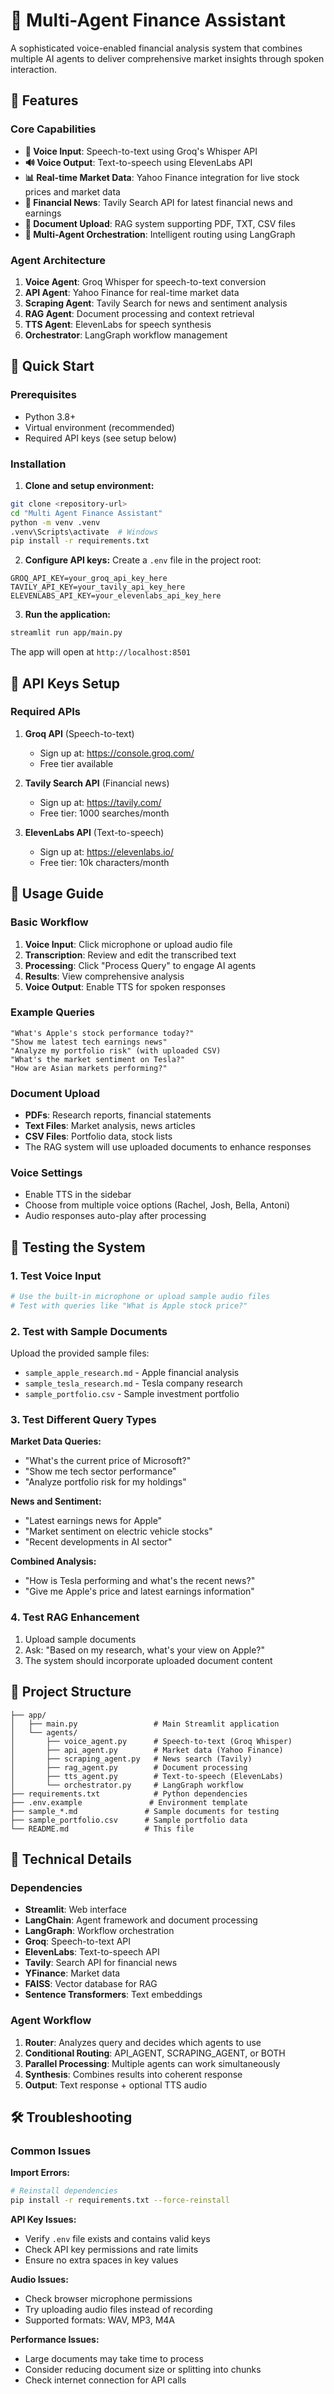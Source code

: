 # 🤖 Multi-Agent Finance Assistant

A sophisticated voice-enabled financial analysis system that combines multiple AI agents to deliver comprehensive market insights through spoken interaction.

## 🌟 Features

### Core Capabilities

- **🎤 Voice Input**: Speech-to-text using Groq's Whisper API
- **🔊 Voice Output**: Text-to-speech using ElevenLabs API
- **📊 Real-time Market Data**: Yahoo Finance integration for live stock prices and market data
- **📰 Financial News**: Tavily Search API for latest financial news and earnings
- **📄 Document Upload**: RAG system supporting PDF, TXT, CSV files
- **🤖 Multi-Agent Orchestration**: Intelligent routing using LangGraph

### Agent Architecture

1. **Voice Agent**: Groq Whisper for speech-to-text conversion
2. **API Agent**: Yahoo Finance for real-time market data
3. **Scraping Agent**: Tavily Search for news and sentiment analysis
4. **RAG Agent**: Document processing and context retrieval
5. **TTS Agent**: ElevenLabs for speech synthesis
6. **Orchestrator**: LangGraph workflow management

## 🚀 Quick Start

### Prerequisites

- Python 3.8+
- Virtual environment (recommended)
- Required API keys (see setup below)

### Installation

1. **Clone and setup environment:**

```bash
git clone <repository-url>
cd "Multi Agent Finance Assistant"
python -m venv .venv
.venv\Scripts\activate  # Windows
pip install -r requirements.txt
```

2. **Configure API keys:**
   Create a `.env` file in the project root:

```env
GROQ_API_KEY=your_groq_api_key_here
TAVILY_API_KEY=your_tavily_api_key_here
ELEVENLABS_API_KEY=your_elevenlabs_api_key_here
```

3. **Run the application:**

```bash
streamlit run app/main.py
```

The app will open at `http://localhost:8501`

## 🔑 API Keys Setup

### Required APIs

1. **Groq API** (Speech-to-text)

   - Sign up at: https://console.groq.com/
   - Free tier available

2. **Tavily Search API** (Financial news)

   - Sign up at: https://tavily.com/
   - Free tier: 1000 searches/month

3. **ElevenLabs API** (Text-to-speech)
   - Sign up at: https://elevenlabs.io/
   - Free tier: 10k characters/month

## 📖 Usage Guide

### Basic Workflow

1. **Voice Input**: Click microphone or upload audio file
2. **Transcription**: Review and edit the transcribed text
3. **Processing**: Click "Process Query" to engage AI agents
4. **Results**: View comprehensive analysis
5. **Voice Output**: Enable TTS for spoken responses

### Example Queries

```
"What's Apple's stock performance today?"
"Show me latest tech earnings news"
"Analyze my portfolio risk" (with uploaded CSV)
"What's the market sentiment on Tesla?"
"How are Asian markets performing?"
```

### Document Upload

- **PDFs**: Research reports, financial statements
- **Text Files**: Market analysis, news articles
- **CSV Files**: Portfolio data, stock lists
- The RAG system will use uploaded documents to enhance responses

### Voice Settings

- Enable TTS in the sidebar
- Choose from multiple voice options (Rachel, Josh, Bella, Antoni)
- Audio responses auto-play after processing

## 🧪 Testing the System

### 1. Test Voice Input

```bash
# Use the built-in microphone or upload sample audio files
# Test with queries like "What is Apple stock price?"
```

### 2. Test with Sample Documents

Upload the provided sample files:

- `sample_apple_research.md` - Apple financial analysis
- `sample_tesla_research.md` - Tesla company research
- `sample_portfolio.csv` - Sample investment portfolio

### 3. Test Different Query Types

**Market Data Queries:**

- "What's the current price of Microsoft?"
- "Show me tech sector performance"
- "Analyze portfolio risk for my holdings"

**News and Sentiment:**

- "Latest earnings news for Apple"
- "Market sentiment on electric vehicle stocks"
- "Recent developments in AI sector"

**Combined Analysis:**

- "How is Tesla performing and what's the recent news?"
- "Give me Apple's price and latest earnings information"

### 4. Test RAG Enhancement

1. Upload sample documents
2. Ask: "Based on my research, what's your view on Apple?"
3. The system should incorporate uploaded document content

## 📁 Project Structure

```
├── app/
│   ├── main.py                 # Main Streamlit application
│   └── agents/
│       ├── voice_agent.py      # Speech-to-text (Groq Whisper)
│       ├── api_agent.py        # Market data (Yahoo Finance)
│       ├── scraping_agent.py   # News search (Tavily)
│       ├── rag_agent.py        # Document processing
│       ├── tts_agent.py        # Text-to-speech (ElevenLabs)
│       └── orchestrator.py     # LangGraph workflow
├── requirements.txt            # Python dependencies
├── .env.example               # Environment template
├── sample_*.md               # Sample documents for testing
├── sample_portfolio.csv      # Sample portfolio data
└── README.md                 # This file
```

## 🔧 Technical Details

### Dependencies

- **Streamlit**: Web interface
- **LangChain**: Agent framework and document processing
- **LangGraph**: Workflow orchestration
- **Groq**: Speech-to-text API
- **ElevenLabs**: Text-to-speech API
- **Tavily**: Search API for financial news
- **YFinance**: Market data
- **FAISS**: Vector database for RAG
- **Sentence Transformers**: Text embeddings

### Agent Workflow

1. **Router**: Analyzes query and decides which agents to use
2. **Conditional Routing**: API_AGENT, SCRAPING_AGENT, or BOTH
3. **Parallel Processing**: Multiple agents can work simultaneously
4. **Synthesis**: Combines results into coherent response
5. **Output**: Text response + optional TTS audio

## 🛠️ Troubleshooting

### Common Issues

**Import Errors:**

```bash
# Reinstall dependencies
pip install -r requirements.txt --force-reinstall
```

**API Key Issues:**

- Verify `.env` file exists and contains valid keys
- Check API key permissions and rate limits
- Ensure no extra spaces in key values

**Audio Issues:**

- Check browser microphone permissions
- Try uploading audio files instead of recording
- Supported formats: WAV, MP3, M4A

**Performance Issues:**

- Large documents may take time to process
- Consider reducing document size or splitting into chunks
- Check internet connection for API calls
 
